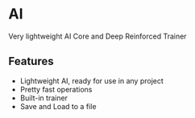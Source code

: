 # AI
Very lightweight AI Core and Deep Reinforced Trainer 

## Features
- Lightweight AI, ready for use in any project
- Pretty fast operations
- Built-in trainer
- Save and Load to a file